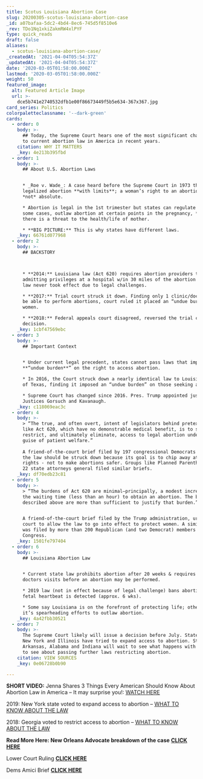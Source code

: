 ```yaml
---
title: Scotus Louisiana Abortion Case
slug: 20200305-scotus-louisiana-abortion-case
_id: a07bafaa-5dc2-4bd4-8ec6-745d5f8510e6
_rev: TDo1Nq1xkiZakmRW4xlPYF
type: quick_reads
draft: false
aliases:
  - scotus-louisiana-abortion-case/
_createdAt: '2021-04-04T05:54:37Z'
_updatedAt: '2021-04-04T05:54:37Z'
date: '2020-03-05T01:58:00.000Z'
lastmod: '2020-03-05T01:58:00.000Z'
weight: 50
featured_image:
  alt: Featured Article Image
  url: >-
    dce5b741e2740532dfb1e00f86673449f5b5e634-367x367.jpg
card_series: Politics
colorpaletteclassname: '--dark-green'
cards:
  - order: 0
    body: >-
      ## Today, the Supreme Court hears one of the most significant challenges
      to current abortion law in America in recent years.
    citation: WHY IT MATTERS
    _key: 4e213b395fbd
  - order: 1
    body: >-
      ## About U.S. Abortion Laws


      * _Roe v. Wade_: A case heard before the Supreme Court in 1973 that
      legalized abortion **with limits**; a woman’s right to an abortion is
      *not* absolute.

      * Abortion is legal in the 1st trimester but states can regulate and, in
      some cases, outlaw abortion at certain points in the pregnancy, *unless*
      there is a threat to the health/life of mother.

      * **BIG PICTURE:** This is why states have different laws.
    _key: 66761d077968
  - order: 2
    body: >-
      ## BACKSTORY  



      * **2014:** Louisiana law (Act 620) requires abortion providers to have
      admitting privileges at a hospital w/in 30 miles of the abortion site. The
      law never took effect due to legal challenges.

      * **2017:** Trial court struck it down. Finding only 1 clinic/doctor would
      be able to perform abortions, court ruled it placed an “undue burden” on
      women.

      * **2018:** Federal appeals court disagreed, reversed the trial court’s
      decision.
    _key: 1cbf47569ebc
  - order: 3
    body: >-
      ## Important Context


      * Under current legal precedent, states cannot pass laws that impose an
      **“undue burden**” on the right to access abortion.

      * In 2016, the Court struck down a nearly identical law to Louisiana’s out
      of Texas, finding it imposed an “undue burden” on those seeking abortions.

      * Supreme Court has changed since 2016. Pres. Trump appointed justices –
      Justices Gorsuch and Kavanaugh.
    _key: c118069eac3c
  - order: 4
    body: >-
      > “The true, and often overt, intent of legislators behind pretextual laws
      like Act 620, which have no demonstrable medical benefit, is to severely
      restrict, and ultimately eliminate, access to legal abortion under the
      guise of patient welfare.”  
        
      A friend-of-the-court brief filed by 197 congressional Democrats arguing
      the law should be struck down because its goal is to chip away at abortion
      rights - not to make abortions safer. Groups like Planned Parenthood and
      22 state attorneys general filed similar briefs.
    _key: df70edb23c81
  - order: 5
    body: >-
      > “The burdens of Act 620 are minimal—principally, a modest increase in
      the waiting time (less than an hour) to obtain an abortion. The benefits
      described above are more than sufficient to justify that burden.”


      A friend-of-the-court brief filed by the Trump administration, urging the
      court to allow the law to go into effect to protect women. A similar brief
      was filed by more than 200 Republican (and two Democrat) members of
      Congress.
    _key: 1501fe797404
  - order: 6
    body: >-
      ## Louisiana Abortion Law


      * Current state law prohibits abortion after 20 weeks & requires two
      doctors visits before an abortion may be performed.

      * 2019 law (not in effect because of legal challenge) bans abortions if a
      fetal heartbeat is detected (approx. 6 wks).

      * Some say Louisiana is on the forefront of protecting life; others say
      it’s spearheading efforts to outlaw abortion.
    _key: 4a42fbb30521
  - order: 7
    body: >-
      The Supreme Court likely will issue a decision before July. States like
      New York and Illinois have tried to expand access to abortion. States like
      Arkansas, Alabama and Indiana will wait to see what happens with this law
      to see about passing further laws restricting abortion.
    citation: VIEW SOURCES
    _key: 0e06728b0b90

---
```

**SHORT VIDEO:** Jenna Shares 3 Things Every American Should Know About Abortion Law in America – It may surprise you!: [WATCH HERE](https://smarthernews.com/special-report-3-things-to-know-about-abortion-law/)

2019: New York state voted to expand access to abortion – [WHAT TO KNOW ABOUT THE LAW](https://smarthernews.com/19-01-28-ny-abortion-law/)

2018: Georgia voted to restrict access to abortion – [WHAT TO KNOW ABOUT THE LAW](https://smarthernews.com/18-02-07-mississippi-abortion-bill/)

**Read More Here: New Orleans Advocate breakdown of the case** [**CLICK HERE**](https://www.theadvocate.com/baton_rouge/news/politics/article_784839da-5d91-11ea-b4ab-cf6fc09a57f5.html)

Lower Court Ruling [**CLICK HERE**](http://www.ca5.uscourts.gov/opinions/pub/17/17-30397-CV0.pdf)

Dems Amici Brief [**CLICK HERE**](https://www.supremecourt.gov/DocketPDF/18/18-1323/124086/20191202144301670_Brief.pdf)